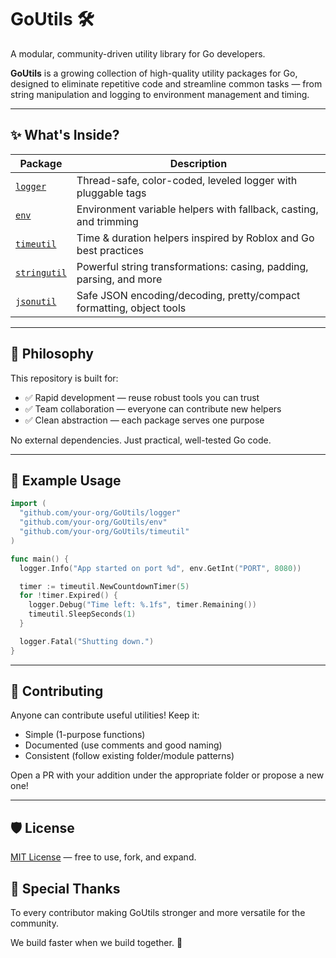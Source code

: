# GoUtils 🛠️

A modular, community-driven utility library for Go developers.

**GoUtils** is a growing collection of high-quality utility packages for Go, designed to eliminate repetitive code and streamline common tasks — from string manipulation and logging to environment management and timing.

---

## ✨ What's Inside?

| Package        | Description |
|----------------|-------------|
| [`logger`](./logger)         | Thread-safe, color-coded, leveled logger with pluggable tags |
| [`env`](./env)               | Environment variable helpers with fallback, casting, and trimming |
| [`timeutil`](./timeutil)     | Time & duration helpers inspired by Roblox and Go best practices |
| [`stringutil`](./stringutil) | Powerful string transformations: casing, padding, parsing, and more |
| [`jsonutil`](./jsonutil)     | Safe JSON encoding/decoding, pretty/compact formatting, object tools |

---

## 🧠 Philosophy

This repository is built for:

- ✅ Rapid development — reuse robust tools you can trust
- ✅ Team collaboration — everyone can contribute new helpers
- ✅ Clean abstraction — each package serves one purpose

No external dependencies. Just practical, well-tested Go code.

---

## 🧪 Example Usage

```go
import (
  "github.com/your-org/GoUtils/logger"
  "github.com/your-org/GoUtils/env"
  "github.com/your-org/GoUtils/timeutil"
)

func main() {
  logger.Info("App started on port %d", env.GetInt("PORT", 8080))

  timer := timeutil.NewCountdownTimer(5)
  for !timer.Expired() {
    logger.Debug("Time left: %.1fs", timer.Remaining())
    timeutil.SleepSeconds(1)
  }

  logger.Fatal("Shutting down.")
}
```

---

## 🔁 Contributing
Anyone can contribute useful utilities! Keep it:
- Simple (1-purpose functions)
- Documented (use comments and good naming)
- Consistent (follow existing folder/module patterns)

Open a PR with your addition under the appropriate folder or propose a new one!

---

## 🛡 License
[MIT License](./LICENSE) — free to use, fork, and expand.

## 🙌 Special Thanks

To every contributor making GoUtils stronger and more versatile for the community.

We build faster when we build together. 🚀